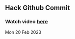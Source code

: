 
 ## Hack Github Commit 
 ### Watch video <a href="https://www.youtube.com">here</a> 
 Mon 20 Feb 2023 
